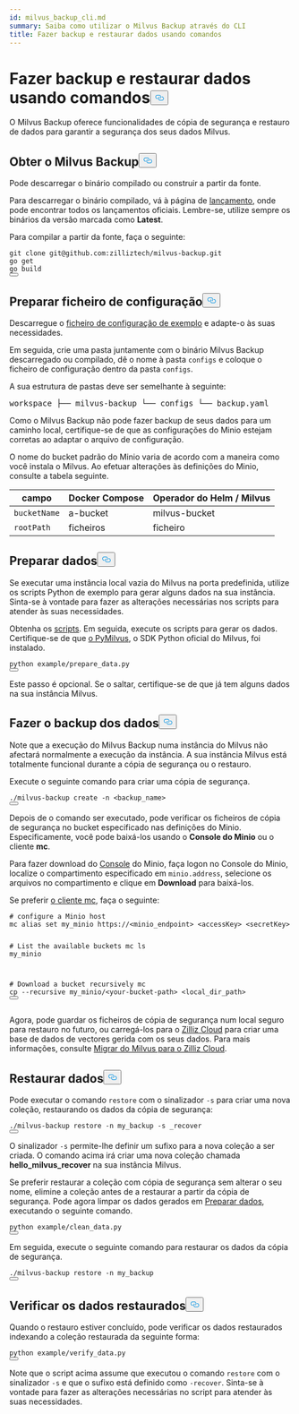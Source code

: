 ```yaml
---
id: milvus_backup_cli.md
summary: Saiba como utilizar o Milvus Backup através do CLI
title: Fazer backup e restaurar dados usando comandos
---
```

<h1 id="Back-up-and-Restore-Data-Using-Commands" class="common-anchor-header">Fazer backup e restaurar dados usando comandos<button data-href="#Back-up-and-Restore-Data-Using-Commands" class="anchor-icon" translate="no">
      <svg translate="no"
        aria-hidden="true"
        focusable="false"
        height="20"
        version="1.1"
        viewBox="0 0 16 16"
        width="16"
      >
        <path
          fill="#0092E4"
          fill-rule="evenodd"
          d="M4 9h1v1H4c-1.5 0-3-1.69-3-3.5S2.55 3 4 3h4c1.45 0 3 1.69 3 3.5 0 1.41-.91 2.72-2 3.25V8.59c.58-.45 1-1.27 1-2.09C10 5.22 8.98 4 8 4H4c-.98 0-2 1.22-2 2.5S3 9 4 9zm9-3h-1v1h1c1 0 2 1.22 2 2.5S13.98 12 13 12H9c-.98 0-2-1.22-2-2.5 0-.83.42-1.64 1-2.09V6.25c-1.09.53-2 1.84-2 3.25C6 11.31 7.55 13 9 13h4c1.45 0 3-1.69 3-3.5S14.5 6 13 6z"
        ></path>
      </svg>
    </button></h1><p>O Milvus Backup oferece funcionalidades de cópia de segurança e restauro de dados para garantir a segurança dos seus dados Milvus.</p>
<h2 id="Obtain-Milvus-Backup" class="common-anchor-header">Obter o Milvus Backup<button data-href="#Obtain-Milvus-Backup" class="anchor-icon" translate="no">
      <svg translate="no"
        aria-hidden="true"
        focusable="false"
        height="20"
        version="1.1"
        viewBox="0 0 16 16"
        width="16"
      >
        <path
          fill="#0092E4"
          fill-rule="evenodd"
          d="M4 9h1v1H4c-1.5 0-3-1.69-3-3.5S2.55 3 4 3h4c1.45 0 3 1.69 3 3.5 0 1.41-.91 2.72-2 3.25V8.59c.58-.45 1-1.27 1-2.09C10 5.22 8.98 4 8 4H4c-.98 0-2 1.22-2 2.5S3 9 4 9zm9-3h-1v1h1c1 0 2 1.22 2 2.5S13.98 12 13 12H9c-.98 0-2-1.22-2-2.5 0-.83.42-1.64 1-2.09V6.25c-1.09.53-2 1.84-2 3.25C6 11.31 7.55 13 9 13h4c1.45 0 3-1.69 3-3.5S14.5 6 13 6z"
        ></path>
      </svg>
    </button></h2><p>Pode descarregar o binário compilado ou construir a partir da fonte.</p>
<p>Para descarregar o binário compilado, vá à página de <a href="https://github.com/zilliztech/milvus-backup/releases">lançamento</a>, onde pode encontrar todos os lançamentos oficiais. Lembre-se, utilize sempre os binários da versão marcada como <strong>Latest</strong>.</p>
<p>Para compilar a partir da fonte, faça o seguinte:</p>
<pre><code translate="no" class="language-shell">git <span class="hljs-built_in">clone</span> git@github.com:zilliztech/milvus-backup.git
go get
go build
<button class="copy-code-btn"></button></code></pre>
<h2 id="Prepare-configuration-file" class="common-anchor-header">Preparar ficheiro de configuração<button data-href="#Prepare-configuration-file" class="anchor-icon" translate="no">
      <svg translate="no"
        aria-hidden="true"
        focusable="false"
        height="20"
        version="1.1"
        viewBox="0 0 16 16"
        width="16"
      >
        <path
          fill="#0092E4"
          fill-rule="evenodd"
          d="M4 9h1v1H4c-1.5 0-3-1.69-3-3.5S2.55 3 4 3h4c1.45 0 3 1.69 3 3.5 0 1.41-.91 2.72-2 3.25V8.59c.58-.45 1-1.27 1-2.09C10 5.22 8.98 4 8 4H4c-.98 0-2 1.22-2 2.5S3 9 4 9zm9-3h-1v1h1c1 0 2 1.22 2 2.5S13.98 12 13 12H9c-.98 0-2-1.22-2-2.5 0-.83.42-1.64 1-2.09V6.25c-1.09.53-2 1.84-2 3.25C6 11.31 7.55 13 9 13h4c1.45 0 3-1.69 3-3.5S14.5 6 13 6z"
        ></path>
      </svg>
    </button></h2><p>Descarregue o <a href="https://raw.githubusercontent.com/zilliztech/milvus-backup/master/configs/backup.yaml">ficheiro de configuração de exemplo</a> e adapte-o às suas necessidades.</p>
<p>Em seguida, crie uma pasta juntamente com o binário Milvus Backup descarregado ou compilado, dê o nome à pasta <code translate="no">configs</code> e coloque o ficheiro de configuração dentro da pasta <code translate="no">configs</code>.</p>
<p>A sua estrutura de pastas deve ser semelhante à seguinte:</p>
<pre>
workspace ├── milvus-backup └── configs └── backup.yaml</pre>
<p>Como o Milvus Backup não pode fazer backup de seus dados para um caminho local, certifique-se de que as configurações do Minio estejam corretas ao adaptar o arquivo de configuração.</p>
<div class="alert note">
<p>O nome do bucket padrão do Minio varia de acordo com a maneira como você instala o Milvus. Ao efetuar alterações às definições do Minio, consulte a tabela seguinte.</p>
<table>
<thead>
<tr><th>campo</th><th>Docker Compose</th><th>Operador do Helm / Milvus</th></tr>
</thead>
<tbody>
<tr><td><code translate="no">bucketName</code></td><td>a-bucket</td><td>milvus-bucket</td></tr>
<tr><td><code translate="no">rootPath</code></td><td>ficheiros</td><td>ficheiro</td></tr>
</tbody>
</table>
</div>
<h2 id="Prepare-data" class="common-anchor-header">Preparar dados<button data-href="#Prepare-data" class="anchor-icon" translate="no">
      <svg translate="no"
        aria-hidden="true"
        focusable="false"
        height="20"
        version="1.1"
        viewBox="0 0 16 16"
        width="16"
      >
        <path
          fill="#0092E4"
          fill-rule="evenodd"
          d="M4 9h1v1H4c-1.5 0-3-1.69-3-3.5S2.55 3 4 3h4c1.45 0 3 1.69 3 3.5 0 1.41-.91 2.72-2 3.25V8.59c.58-.45 1-1.27 1-2.09C10 5.22 8.98 4 8 4H4c-.98 0-2 1.22-2 2.5S3 9 4 9zm9-3h-1v1h1c1 0 2 1.22 2 2.5S13.98 12 13 12H9c-.98 0-2-1.22-2-2.5 0-.83.42-1.64 1-2.09V6.25c-1.09.53-2 1.84-2 3.25C6 11.31 7.55 13 9 13h4c1.45 0 3-1.69 3-3.5S14.5 6 13 6z"
        ></path>
      </svg>
    </button></h2><p>Se executar uma instância local vazia do Milvus na porta predefinida, utilize os scripts Python de exemplo para gerar alguns dados na sua instância. Sinta-se à vontade para fazer as alterações necessárias nos scripts para atender às suas necessidades.</p>
<p>Obtenha os <a href="https://raw.githubusercontent.com/zilliztech/milvus-backup/main/example/prepare_data.py">scripts</a>. Em seguida, execute os scripts para gerar os dados. Certifique-se de que <a href="https://pypi.org/project/pymilvus/">o PyMilvus</a>, o SDK Python oficial do Milvus, foi instalado.</p>
<pre><code translate="no" class="language-shell">python example/prepare_data.py
<button class="copy-code-btn"></button></code></pre>
<p>Este passo é opcional. Se o saltar, certifique-se de que já tem alguns dados na sua instância Milvus.</p>
<h2 id="Back-up-data" class="common-anchor-header">Fazer o backup dos dados<button data-href="#Back-up-data" class="anchor-icon" translate="no">
      <svg translate="no"
        aria-hidden="true"
        focusable="false"
        height="20"
        version="1.1"
        viewBox="0 0 16 16"
        width="16"
      >
        <path
          fill="#0092E4"
          fill-rule="evenodd"
          d="M4 9h1v1H4c-1.5 0-3-1.69-3-3.5S2.55 3 4 3h4c1.45 0 3 1.69 3 3.5 0 1.41-.91 2.72-2 3.25V8.59c.58-.45 1-1.27 1-2.09C10 5.22 8.98 4 8 4H4c-.98 0-2 1.22-2 2.5S3 9 4 9zm9-3h-1v1h1c1 0 2 1.22 2 2.5S13.98 12 13 12H9c-.98 0-2-1.22-2-2.5 0-.83.42-1.64 1-2.09V6.25c-1.09.53-2 1.84-2 3.25C6 11.31 7.55 13 9 13h4c1.45 0 3-1.69 3-3.5S14.5 6 13 6z"
        ></path>
      </svg>
    </button></h2><p>Note que a execução do Milvus Backup numa instância do Milvus não afectará normalmente a execução da instância. A sua instância Milvus está totalmente funcional durante a cópia de segurança ou o restauro.</p>
<div class="tab-wrapper"></div>
<p>Execute o seguinte comando para criar uma cópia de segurança.</p>
<pre><code translate="no" class="language-shell">./milvus-backup create -n &lt;backup_name&gt;
<button class="copy-code-btn"></button></code></pre>
<p>Depois de o comando ser executado, pode verificar os ficheiros de cópia de segurança no bucket especificado nas definições do Minio. Especificamente, você pode baixá-los usando o <strong>Console do Minio</strong> ou o cliente <strong>mc</strong>.</p>
<p>Para fazer download do <a href="https://min.io/docs/minio/kubernetes/upstream/administration/minio-console.html">Console</a> do Minio, faça logon no Console do Minio, localize o compartimento especificado em <code translate="no">minio.address</code>, selecione os arquivos no compartimento e clique em <strong>Download</strong> para baixá-los.</p>
<p>Se preferir <a href="https://min.io/docs/minio/linux/reference/minio-mc.html#mc-install">o cliente mc</a>, faça o seguinte:</p>
<pre><code translate="no" class="language-shell"><span class="hljs-comment"># configure a Minio host</span>
mc alias <span class="hljs-built_in">set</span> my_minio https://&lt;minio_endpoint&gt; &lt;accessKey&gt; &lt;secretKey&gt;

<span class="hljs-comment"># List the available buckets</span>
mc ls my_minio

<span class="hljs-comment"># Download a bucket recursively</span>
mc cp --recursive my_minio/&lt;your-bucket-path&gt; &lt;local_dir_path&gt;
<button class="copy-code-btn"></button></code></pre>
<p>Agora, pode guardar os ficheiros de cópia de segurança num local seguro para restauro no futuro, ou carregá-los para o <a href="https://cloud.zilliz.com">Zilliz Cloud</a> para criar uma base de dados de vectores gerida com os seus dados. Para mais informações, consulte <a href="https://zilliz.com/doc/migrate_from_milvus-2x">Migrar do Milvus para o Zilliz Cloud</a>.</p>
<h2 id="Restore-data" class="common-anchor-header">Restaurar dados<button data-href="#Restore-data" class="anchor-icon" translate="no">
      <svg translate="no"
        aria-hidden="true"
        focusable="false"
        height="20"
        version="1.1"
        viewBox="0 0 16 16"
        width="16"
      >
        <path
          fill="#0092E4"
          fill-rule="evenodd"
          d="M4 9h1v1H4c-1.5 0-3-1.69-3-3.5S2.55 3 4 3h4c1.45 0 3 1.69 3 3.5 0 1.41-.91 2.72-2 3.25V8.59c.58-.45 1-1.27 1-2.09C10 5.22 8.98 4 8 4H4c-.98 0-2 1.22-2 2.5S3 9 4 9zm9-3h-1v1h1c1 0 2 1.22 2 2.5S13.98 12 13 12H9c-.98 0-2-1.22-2-2.5 0-.83.42-1.64 1-2.09V6.25c-1.09.53-2 1.84-2 3.25C6 11.31 7.55 13 9 13h4c1.45 0 3-1.69 3-3.5S14.5 6 13 6z"
        ></path>
      </svg>
    </button></h2><div class="tab-wrapper"></div>
<p>Pode executar o comando <code translate="no">restore</code> com o sinalizador <code translate="no">-s</code> para criar uma nova coleção, restaurando os dados da cópia de segurança:</p>
<pre><code translate="no" class="language-shell">./milvus-backup restore -n my_backup -s _recover
<button class="copy-code-btn"></button></code></pre>
<p>O sinalizador <code translate="no">-s</code> permite-lhe definir um sufixo para a nova coleção a ser criada. O comando acima irá criar uma nova coleção chamada <strong>hello_milvus_recover</strong> na sua instância Milvus.</p>
<p>Se preferir restaurar a coleção com cópia de segurança sem alterar o seu nome, elimine a coleção antes de a restaurar a partir da cópia de segurança. Pode agora limpar os dados gerados em <a href="#Prepare-data">Preparar dados</a>, executando o seguinte comando.</p>
<pre><code translate="no" class="language-shell">python example/clean_data.py
<button class="copy-code-btn"></button></code></pre>
<p>Em seguida, execute o seguinte comando para restaurar os dados da cópia de segurança.</p>
<pre><code translate="no" class="language-shell">./milvus-backup restore -n my_backup
<button class="copy-code-btn"></button></code></pre>
<h2 id="Verify-restored-data" class="common-anchor-header">Verificar os dados restaurados<button data-href="#Verify-restored-data" class="anchor-icon" translate="no">
      <svg translate="no"
        aria-hidden="true"
        focusable="false"
        height="20"
        version="1.1"
        viewBox="0 0 16 16"
        width="16"
      >
        <path
          fill="#0092E4"
          fill-rule="evenodd"
          d="M4 9h1v1H4c-1.5 0-3-1.69-3-3.5S2.55 3 4 3h4c1.45 0 3 1.69 3 3.5 0 1.41-.91 2.72-2 3.25V8.59c.58-.45 1-1.27 1-2.09C10 5.22 8.98 4 8 4H4c-.98 0-2 1.22-2 2.5S3 9 4 9zm9-3h-1v1h1c1 0 2 1.22 2 2.5S13.98 12 13 12H9c-.98 0-2-1.22-2-2.5 0-.83.42-1.64 1-2.09V6.25c-1.09.53-2 1.84-2 3.25C6 11.31 7.55 13 9 13h4c1.45 0 3-1.69 3-3.5S14.5 6 13 6z"
        ></path>
      </svg>
    </button></h2><p>Quando o restauro estiver concluído, pode verificar os dados restaurados indexando a coleção restaurada da seguinte forma:</p>
<pre><code translate="no" class="language-shell">python example/verify_data.py
<button class="copy-code-btn"></button></code></pre>
<p>Note que o script acima assume que executou o comando <code translate="no">restore</code> com o sinalizador <code translate="no">-s</code> e que o sufixo está definido como <code translate="no">-recover</code>. Sinta-se à vontade para fazer as alterações necessárias no script para atender às suas necessidades.</p>
